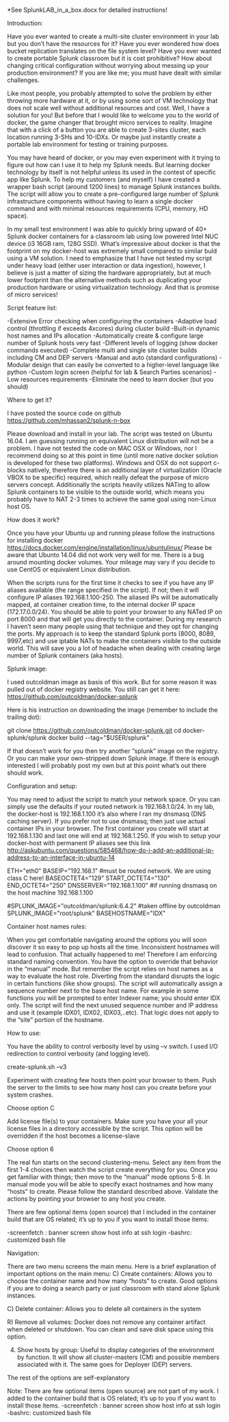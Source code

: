 *See SplunkLAB_in_a_box.docx for detailed instructions!

Introduction:

Have you ever wanted to create a multi-site cluster environment in your lab but you don’t have the resources for it? Have you ever wondered how does bucket replication translates on the file system level? Have you ever wanted to create portable Splunk classroom but it is cost prohibitive? How about changing critical configuration without worrying about messing up your production environment?
If you are like me; you must have dealt with similar challenges.

Like most people, you probably attempted to solve the problem by either throwing more hardware at it, or by using some sort of VM technology that does not scale well without additional resources and cost. Well, I have a solution for you! But before that I would like to welcome you to the world of docker, the game changer that brought micro services to reality. Imagine that with a click of a button you are able to create 3-sites cluster, each location running 3-SHs and 10-IDXs. Or maybe just instantly create a portable lab environment for testing or training purposes. 

You may have heard of docker, or you may even experiment with it trying to figure out how can I use it to help my Splunk needs. But learning docker technology by itself is not helpful unless its used in the contest of specific app like Splunk. To help my customers (and myself) I have created a wrapper bash script (around 1200 lines) to manage Splunk instances builds. The script will allow you to create a pre-configured large number of Splunk infrastructure components without having to learn a single docker command and with minimal resources requirements (CPU, memory, HD space). 

In my small test environment I was able to quickly bring upward of 40+ Splunk docker containers for a classroom lab using low powered Intel NUC device (i3 16GB ram, 128G SSD). What’s impressive about docker is that the footprint on my docker-host was extremely small compared to similar buld using a VM solution. I need to emphasize that I have not tested my script under heavy load (either user interaction or data ingestion), however, I believe is just a matter of sizing the hardware appropriately, but at much lower footprint than the alternative methods such as duplicating your production hardware or using virtualization technology.  And that is promise of micro services!

Script feature list:

-Extensive Error checking when configuring the containers
-Adaptive load control (throttling if exceeds 4xcores) during cluster build
-Built-in dynamic host names and IPs allocation
-Automatically create & configure large number of Splunk hosts very fast
-Different levels of logging (show docker commands executed)
-Complete multi and single site cluster builds including CM and DEP servers
-Manual and auto (standard configurations)
-Modular design that can easily be converted to a higher-level language like python
-Custom login screen (helpful for lab & Search Parties scenarios)
-Low resources requirements
-Eliminate the need to learn docker (but you should)

Where to get it?

I have posted the source code on github https://github.com/mhassan2/splunk-n-box

Please download and install in your lab. The script was tested on Ubuntu 16.04. I am guessing running on equivalent Linux distribution will not be a problem. I have not tested the code on MAC OSX or Windows, nor I recommend doing so at this point in time (until more native docker solution is developed for these two platforms). Windows and OSX do not support c-blocks natively, therefore there is an additional layer of virtualization (Oracle VBOX to be specific) required, which really defeat the purpose of micro servers concept. Additionally the scripts heavily utilizes NATing to allow Splunk containers to be visible to the outside world, which means you probably have to NAT 2-3 times to achieve the same goal using non-Linux host OS.

How does it work?

Once you have your Ubuntu up and running please follow the instructions for installing docker https://docs.docker.com/engine/installation/linux/ubuntulinux/
Please be aware that Ubunto 14.04 did not work very well for me. There is a bug around mounting docker volumes. Your mileage may vary if you decide to use CentOS or equivalent Linux distribution.

When the scripts runs for the first time it checks to see if you have any IP aliases available (the range specified in the script). If not; then it will configure IP aliases 192.168.1.100-250. The aliased IPs will be automatically mapped, at container creation time, to the internal docker IP space (172.17.0.0/24). You should be able to point your browser to any NATed IP on port 8000 and that will get you directly to the container. During my research I haven’t seen many people using that technique and they opt for changing the ports. My approach is to keep the standard Splunk ports (8000, 8089, 9997,etc) and use iptable NATs to make the containers visible to the outside world.  This will save you a lot of headache when dealing with creating large number of Splunk containers (aka hosts).

Splunk image:

I used outcoldman image as basis of this work. But for some reason it was pulled out of docker registry website. You still can get it here:  https://github.com/outcoldman/docker-splunk

Here is his instruction on downloading the image (remember to include the trailing dot):

git clone https://github.com/outcoldman/docker-splunk.git 
cd docker-splunk/splunk 
docker build --tag="$USER/splunk" .

If that doesn’t work for you then try another “splunk” image on the registry. Or you can make your own-stripped down Splunk image. If there is enough interested I will probably post my own but at this point what’s out there should work.


Configuration and setup:

You may need to adjust the script to match your network space. Or you can simply use the defaults if your routed network is 192.168.1.0/24. In my lab, the docker-host is 192.168.1.100 it’s also where I ran my dnsmasq (DNS caching server). If you prefer not to use dnsmasq; then just use actual container IPs in your browser. The first container you create will start at 192.168.1.130 and last one will end at 192.168.1.250. If you wish to setup your docker-host with permanent IP aliases see this link http://askubuntu.com/questions/585468/how-do-i-add-an-additional-ip-address-to-an-interface-in-ubuntu-14

ETH="eth0"
BASEIP="192.168.1"      #must be routed network. We are using class C here!
BASEOCTET4="129"
START_OCTET4="130"
END_OCTET4="250"
DNSSERVER="192.168.1.100"       #if running dnsmasq on the host machine 192.168.1.100

#SPLUNK_IMAGE="outcoldman/splunk:6.4.2"  #taken offline by outcoldman
SPLUNK_IMAGE="root/splunk"
BASEHOSTNAME="IDX"


Container host names rules:

When you get comfortable navigating around the options you will soon discover it so easy to pop up hosts all the time. Inconsistent hostnames will lead to confusion. That actually happened to me! Therefore I am enforcing standard naming convention. You have the option to override that behavior in the “manual” mode. But remember the script relies on host names as a way to evaluate the host role. Diverting from the standard disrupts the logic in certain functions (like show groups). The script will automatically assign a sequence number next to the base host name. For example in some functions you will be prompted to enter Indexer name; you should enter IDX only. The script will find the next unused sequence number and IP address and use it (example IDX01, IDX02, IDX03,..etc). That logic does not apply to the “site” portion of the hostname. 


How to use:

You have the ability to control verbosity level by using –v switch. I used I/O redirection to control verbosity (and logging level). 

create-splunk.sh –v3 

Experiment with creating few hosts then point your browser to them. Push the server to the limits to see how many host can you create before your system crashes.

Choose option C

Add license file(s) to your containers. Make sure you have your all your license files in a directory accessible by the script. This option will be overridden if the host becomes a license-slave

Choose option 6

The real fun starts on the second clustering-menu. Select any item from the first 1-4 choices then watch the script create everything for you. Once you get familiar with things; then move to the “manual” mode options 5-8. In manual mode you will be able to specify exact hostnames and how many “hosts” to create. Please follow the standard described above. Validate the actions by pointing your browser to any host you create. 

There are few optional items (open source) that I included in the container build that are OS related; it’s up to you if you want to install those items:

-screenfetch  : banner screen show host info at ssh login
-bashrc:  customized bash file

Navigation:

There are two menu screens the main menu. Here is a brief explanation of important options on the main menu:
C) Create containers:  Allows you to choose the container name and how many “hosts” to create. Good options if you are to doing a search party or just classroom with stand alone Splunk instances.

C) Delete container: Allows you to delete all containers in the system

R) Remove all volumes: Docker does not remove any container artifact when deleted or shutdown. You can clean and save disk space using this option.

4) Show hosts by group: Useful to display categories of the environment by function. It will show all cluster-masters (CM) and possible members associated with it. The same goes for Deployer (DEP) servers.

The rest of the options are self-explanatory





Note:
There are few optional items (open source) are not part of my work. I added to the container build that is OS related; it’s up to you if you want to install those items. 
-screenfetch  : banner screen show host info at ssh login
-bashrc:  customized bash file
